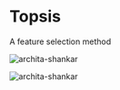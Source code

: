 # Topsis
A feature selection method

<p><img align="centre" src="https://github.com/Archita-Shankar/Topsis/assets/121395581/fcb5c1a9-51e7-4b83-bc28-08f457da42eb" alt="archita-shankar" /></p>


<p><img align="centre" src="https://github.com/Archita-Shankar/Topsis/assets/121395581/c5d3e0d0-90cb-4f47-9a6e-f276ac9e14c8" alt="archita-shankar" /></p>







